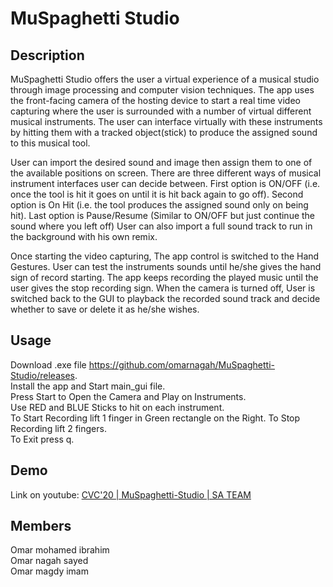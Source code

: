 # MuSpaghetti Studio
## Description
MuSpaghetti Studio offers the user a virtual experience of a musical studio through image processing and computer vision techniques. The app uses the front-facing camera of the hosting device to start a real time video capturing where the user is surrounded with a number of virtual different musical instruments. The user can interface virtually with these instruments by hitting them with a tracked object(stick) to produce the assigned sound to this musical tool.  

User can import the desired sound and image then assign them to one of the available positions on screen. There are three different ways of musical instrument interfaces user can decide between. First option is ON/OFF (i.e. once the tool is hit it goes on until it is hit back again to go off). Second option is On Hit (i.e. the tool produces the assigned sound only on being hit). Last option is Pause/Resume (Similar to ON/OFF but just continue the sound where you left off) User can also import a full sound track to run in the background with his own remix.

Once starting the video capturing, The app control is switched to the Hand Gestures. User can test the instruments sounds until he/she gives the hand sign of record starting. The app keeps recording the played music until the user gives the stop recording sign. When the camera is turned off, User is switched back to the GUI to playback the recorded sound track and decide whether to save or delete it as he/she wishes.

## Usage
Download .exe file 
https://github.com/omarnagah/MuSpaghetti-Studio/releases.  
Install the app and Start main_gui file.  
Press Start to Open the Camera and Play on Instruments.  
Use RED and BLUE Sticks to hit on each instrument.  
To Start Recording lift 1 finger in Green rectangle on the Right.
To Stop Recording lift 2 fingers.  
To Exit press q.

## Demo
Link on youtube: [CVC'20 | MuSpaghetti-Studio | SA TEAM](https://youtu.be/hGqHekZD6Kk)

## Members 
Omar mohamed ibrahim  
Omar nagah sayed                                                                                                                         
Omar magdy imam
